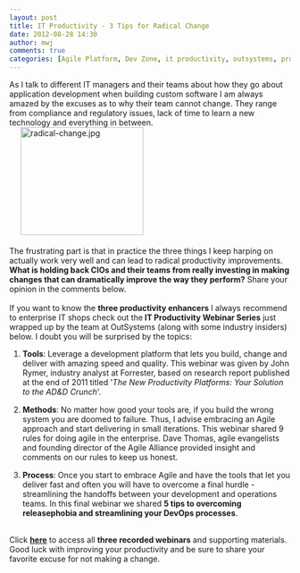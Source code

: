 ```yaml
---
layout: post
title: IT Productivity - 3 Tips for Radical Change
date: 2012-08-28 14:30
author: mwj
comments: true
categories: [Agile Platform, Dev Zone, it productivity, outsystems, productivity platform, webinar]
---
```

<div>
<div align="left">As I talk to different IT managers and their teams about how they go about application development when building custom software I am always amazed by the excuses as to why their team cannot change. They range from compliance and regulatory issues, lack of time to learn a new technology and everything in between.</div>
<!--more--><img class="mt-image-right alignright" style="margin: 0px 0px 20px 20px;" alt="radical-change.jpg" src="https://www.outsystems.com/blog/wp-content/uploads/2012/08/radical-change12.jpg" width="220" height="193" />
<div align="left">The frustrating part is that in practice the three things I keep harping on actually work very well and can lead to radical productivity improvements. <b> What is holding back CIOs and their teams from really investing in making changes that can dramatically improve the way they perform?</b> Share your opinion in the comments below.</div>
&nbsp;
<div align="left">If you want to know the <b>three productivity enhancers</b> I always recommend to enterprise IT shops check out the<b> IT Productivity Webinar Series</b> just wrapped up by the team at OutSystems (along with some industry insiders) below. I doubt you will be surprised by the topics:
<ol>
	<li style="padding-bottom:15px;"><span style="font-size: 1em;"><b>Tools</b></span>: Leverage a development platform that lets you build, change and deliver with amazing speed and quality. This webinar was given by John Rymer, industry analyst at Forrester, based on research report published at the end of 2011 titled '<i>The New Productivity Platforms: Your Solution to the AD&amp;D Crunch</i>'.</li>
	<li style="padding-bottom:15px;"><span style="font-size: 1em;padding-bottom:15px;"><b>Methods</b></span>: No matter how good your tools are, if you build the wrong system you are doomed to failure. Thus, I advise embracing an Agile approach and start delivering in small iterations. This webinar shared 9 rules for doing agile in the enterprise. Dave Thomas, agile evangelists and founding director of the Agile Alliance provided insight and comments on our rules to keep us honest.</li>
	<li><span style="font-size: 1em;"><b>Process</b></span>: Once you start to embrace Agile and have the tools that let you deliver fast and often you will have to overcome a final hurdle - streamlining the handoffs between your development and operations teams. In this final webinar we shared <b>5 tips to overcoming releasephobia and streamlining your DevOps processes</b>.</li>
</ol>
</div>
&nbsp;
<div align="left">Click <b><a href="http://www.outsystems.com/offer/it-productivity-webinars/">here</a></b> to access all <b>three recorded webinars</b> and supporting materials. Good luck with improving your productivity and be sure to share your favorite excuse for not making a change.</div>
&nbsp;
<div align="left"></div>
</div>
<div></div>
